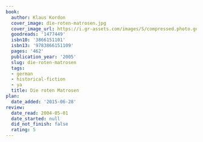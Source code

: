 ```yaml
---
book:
  author: Klaus Kordon
  cover_image: die-roten-matrosen.jpg
  cover_image_url: https://i.gr-assets.com/images/S/compressed.photo.goodreads.com/books/1184013208l/1477449.jpg
  goodreads: '1477449'
  isbn10: '3866151101'
  isbn13: '9783866151109'
  pages: '462'
  publication_year: '2005'
  slug: die-roten-matrosen
  tags:
  - german
  - historical-fiction
  - ya
  title: Die roten Matrosen
plan:
  date_added: '2015-06-28'
review:
  date_read: 2004-05-01
  date_started: null
  did_not_finish: false
  rating: 5
---
```

